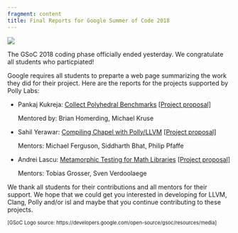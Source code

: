 ```yaml
---
fragment: content
title: Final Reports for Google Summer of Code 2018
---
```



![](/images/gsoc.png)

The GSoC 2018 coding phase officially ended yesterday. We congratulate
all students who particpiated!

Google requires all students to preparte a web page summarizing the work
they did for their project. Here are the reports for the projects
supported by Polly Labs:

- Pankaj Kukreja: [Collect Polyhedral Benchmarks](/gsoc2018/Collect-Polyhedral-Benchmarks.html)
  [[Project proposal]](https://summerofcode.withgoogle.com/projects/#6366570385768448)

  Mentored by: Brian Homerding, Michael Kruse


- Sahil Yerawar: [Compiling Chapel with Polly/LLVM](/gsoc2018/Compiling-Chapel-with-Polly-and-LLVM.html)
  [[Project proposal]](https://summerofcode.withgoogle.com/projects/#4669118242881536)

  Mentors: Michael Ferguson, Siddharth Bhat, Philip Pfaffe


- Andrei Lascu: [Metamorphic Testing for Math Libraries](/gsoc2018/Metamorphic-Testing-for-C++-Software-Libraries.html)
  [[Project proposal]](https://summerofcode.withgoogle.com/projects/#5473171151519744)

  Mentors: Tobias Grosser, Sven Verdoolaege


We thank all students for their contributions and all mentors for their
support. We hope that we could get you interested in developing for
LLVM, Clang, Polly and/or isl and maybe that you continue contributing
to these projects.

<p style="font-size: .8em">[GSoC Logo source: https://developers.google.com/open-source/gsoc/resources/media]</p>
